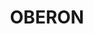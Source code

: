 ---
lastmod: '2025-04-06T06:05:20+00:00'
latitude: -34.06024
layout: suburb
longitude: 150.153221
postcode: '2787'
state: NSW
title: OBERON
url: /nsw/oberon/
---
